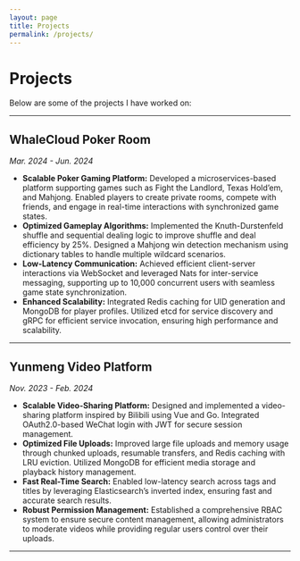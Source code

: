 ```yaml
---
layout: page
title: Projects
permalink: /projects/
---
```


# Projects

Below are some of the projects I have worked on:

---

## WhaleCloud Poker Room  
*Mar. 2024 - Jun. 2024*

- **Scalable Poker Gaming Platform:** Developed a microservices-based platform supporting games such as Fight the Landlord, Texas Hold’em, and Mahjong. Enabled players to create private rooms, compete with friends, and engage in real-time interactions with synchronized game states.
- **Optimized Gameplay Algorithms:** Implemented the Knuth-Durstenfeld shuffle and sequential dealing logic to improve shuffle and deal efficiency by 25%. Designed a Mahjong win detection mechanism using dictionary tables to handle multiple wildcard scenarios.
- **Low-Latency Communication:** Achieved efficient client-server interactions via WebSocket and leveraged Nats for inter-service messaging, supporting up to 10,000 concurrent users with seamless game state synchronization.
- **Enhanced Scalability:** Integrated Redis caching for UID generation and MongoDB for player profiles. Utilized etcd for service discovery and gRPC for efficient service invocation, ensuring high performance and scalability.

---

## Yunmeng Video Platform  
*Nov. 2023 - Feb. 2024*

- **Scalable Video-Sharing Platform:** Designed and implemented a video-sharing platform inspired by Bilibili using Vue and Go. Integrated OAuth2.0-based WeChat login with JWT for secure session management.
- **Optimized File Uploads:** Improved large file uploads and memory usage through chunked uploads, resumable transfers, and Redis caching with LRU eviction. Utilized MongoDB for efficient media storage and playback history management.
- **Fast Real-Time Search:** Enabled low-latency search across tags and titles by leveraging Elasticsearch’s inverted index, ensuring fast and accurate search results.
- **Robust Permission Management:** Established a comprehensive RBAC system to ensure secure content management, allowing administrators to moderate videos while providing regular users control over their uploads.

---
